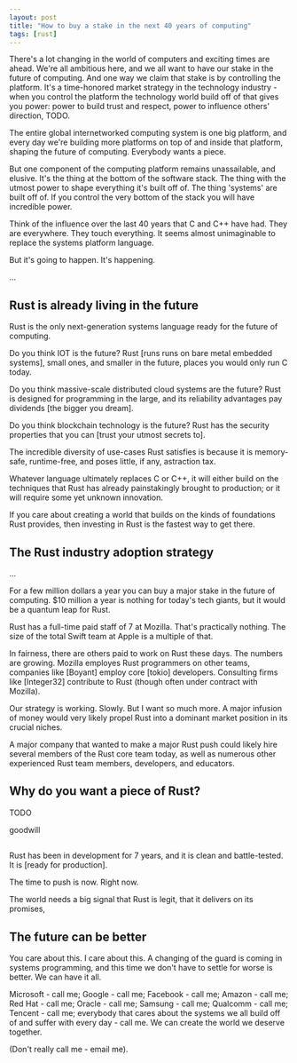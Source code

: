 ```yaml
---
layout: post
title: "How to buy a stake in the next 40 years of computing"
tags: [rust]
---
```


There's a lot changing in the world of computers and exciting times
are ahead. We're all ambitious here, and we all want to have our stake
in the future of computing. And one way we claim that stake is by
controlling the platform. It's a time-honored market strategy in the
technology industry - when you control the platform the technology
world build off of that gives you power: power to build trust and respect,
power to influence others' direction, TODO.

The entire global internetworked computing system is one big platform,
and every day we're building more platforms on top of and inside that
platform, shaping the future of computing. Everybody wants a piece.

But one component of the computing platform remains unassailable, and
elusive. It's the thing at the bottom of the software stack. The thing
with the utmost power to shape everything it's built off of. The thing
'systems' are built off of. If you control the very bottom of the
stack you will have incredible power.

Think of the influence over the last 40 years that C and C++ have had.
They are everywhere. They touch everything. It seems almost unimaginable
to replace the systems platform language.

But it's going to happen. It's happening.

...

## Rust is already living in the future

Rust is the only next-generation systems language ready for the future
of computing.

Do you think IOT is the future? Rust [runs runs on bare metal embedded
systems], small ones, and smaller in the future, places you would only
run C today.

Do you think massive-scale distributed cloud systems are the future?
Rust is designed for programming in the large, and its reliability
advantages pay dividends [the bigger you dream].

Do you think blockchain technology is the future? Rust has the
security properties that you can [trust your utmost secrets to].

The incredible diversity of use-cases Rust satisfies is because it is
memory-safe, runtime-free, and poses little, if any, astraction tax.

Whatever language ultimately replaces C or C++, it will either build
on the techniques that Rust has already painstakingly brought to
production; or it will require some yet unknown innovation.

If you care about creating a world that builds on the kinds of
foundations Rust provides, then investing in Rust is the fastest way
to get there.

## The Rust industry adoption strategy

...

For a few million dollars a year you can buy a major stake in the
future of computing. $10 million a year is nothing for today's tech
giants, but it would be a quantum leap for Rust.

Rust has a full-time paid staff of 7 at Mozilla. That's practically
nothing. The size of the total Swift team at Apple is a multiple of
that.

In fairness, there are others paid to work on Rust these days. The
numbers are growing. Mozilla employes Rust programmers on other teams,
companies like [Boyant] employ core [tokio] developers. Consulting
firms like [Integer32] contribute to Rust (though often under contract
with Mozilla).

Our strategy is working. Slowly. But I want so much more. A major
infusion of money would very likely propel Rust into a dominant market
position in its crucial niches.

A major company that wanted to make a major Rust push could likely
hire several members of the Rust core team today, as well as numerous
other experienced Rust team members, developers, and educators.

##


## Why do you want a piece of Rust?

TODO

goodwill

##

Rust has been in development for 7 years, and it is clean and
battle-tested. It is [ready for production].

The time to push is now. Right now.

The world needs a big signal that Rust is legit, that it delivers on
its promises,

## The future can be better

You care about this. I care about this. A changing of the guard is
coming in systems programming, and this time we don't have to settle
for worse is better. We can have it all.

Microsoft - call me; Google - call me; Facebook - call me; Amazon -
call me; Red Hat - call me; Oracle - call me; Samsung - call me;
Qualcomm - call me; Tencent - call me; everybody that cares about the
systems we all build off of and suffer with every day - call me. We
can create the world we deserve together.

(Don't really call me - email me).
